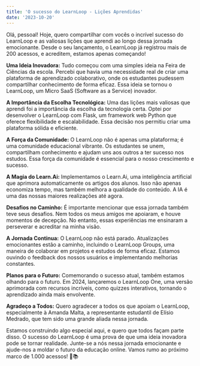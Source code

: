 ```yaml
---
title: 'O sucesso do LearnLoop - Lições Aprendidas'
date: '2023-10-20'
---
```


Olá, pessoal! Hoje, quero compartilhar com vocês o incrível sucesso do LearnLoop e as valiosas lições que aprendi ao longo dessa jornada emocionante. Desde o seu lançamento, o LearnLoop já registrou mais de 200 acessos, e acreditem, estamos apenas começando!

**Uma Ideia Inovadora:** Tudo começou com uma simples ideia na Feira de Ciências da escola. Percebi que havia uma necessidade real de criar uma plataforma de aprendizado colaborativo, onde os estudantes pudessem compartilhar conhecimento de forma eficaz. Essa ideia se tornou o LearnLoop, um Micro SaaS (Software as a Service) inovador.

**A Importância da Escolha Tecnológica:** Uma das lições mais valiosas que aprendi foi a importância da escolha da tecnologia certa. Optei por desenvolver o LearnLoop com Flask, um framework web Python que oferece flexibilidade e escalabilidade. Essa decisão nos permitiu criar uma plataforma sólida e eficiente.

**A Força da Comunidade:** O LearnLoop não é apenas uma plataforma; é uma comunidade educacional vibrante. Os estudantes se unem, compartilham conhecimento e ajudam uns aos outros a ter sucesso nos estudos. Essa força da comunidade é essencial para o nosso crescimento e sucesso.

**A Magia do Learn.Ai:** Implementamos o Learn.Ai, uma inteligência artificial que aprimora automaticamente os artigos dos alunos. Isso não apenas economiza tempo, mas também melhora a qualidade do conteúdo. A IA é uma das nossas maiores realizações até agora.

**Desafios no Caminho:** É importante mencionar que essa jornada também teve seus desafios. Nem todos os meus amigos me apoiaram, e houve momentos de decepção. No entanto, essas experiências me ensinaram a perseverar e acreditar na minha visão.

**A Jornada Continua:** O LearnLoop não está parado. Atualizações emocionantes estão a caminho, incluindo o LearnLoop Groups, uma maneira de colaborar em projetos e estudos de forma eficaz. Estamos ouvindo o feedback dos nossos usuários e implementando melhorias constantes.

**Planos para o Futuro:** Comemorando o sucesso atual, também estamos olhando para o futuro. Em 2024, lançaremos o LearnLoop One, uma versão aprimorada com recursos incríveis, como quizzes interativos, tornando o aprendizado ainda mais envolvente.

**Agradeço a Todos:** Quero agradecer a todos os que apoiam o LearnLoop, especialmente à Amanda Malta, a representante estudantil de Elísio Medrado, que tem sido uma grande aliada nessa jornada.

Estamos construindo algo especial aqui, e quero que todos façam parte disso. O sucesso do LearnLoop é uma prova de que uma ideia inovadora pode se tornar realidade. Junte-se a nós nessa jornada emocionante e ajude-nos a moldar o futuro da educação online. Vamos rumo ao próximo marco de 1.000 acessos! 🚀📚